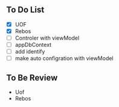 ## To Do List
 - [x] UOF
 - [x] Rebos
 - [ ] Controler with viewModel
 - [ ] appDbContext
 - [ ] add identify
 - [ ] make auto configration with viewModel

## To Be Review
 - Uof
 - Rebos
